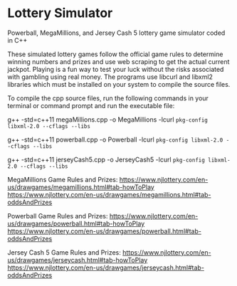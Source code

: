 # Lottery Simulator
 Powerball, MegaMillions, and Jersey Cash 5 lottery game simulator coded in C++

These simulated lottery games follow the official game rules to determine winning numbers and prizes and use web scraping to get the actual current jackpot.
Playing is a fun way to test your luck without the risks associated with gambling using real money. The programs use libcurl and libxml2 libraries which must be
installed on your system to compile the source files.

To compile the cpp source files, run the following commands in your terminal or command prompt and run the executable file:

g++ -std=c++11 megaMillions.cpp -o MegaMillions -lcurl `pkg-config libxml-2.0 --cflags --libs`

g++ -std=c++11 powerball.cpp -o Powerball -lcurl `pkg-config libxml-2.0 --cflags --libs`

g++ -std=c++11 jerseyCash5.cpp -o JerseyCash5 -lcurl `pkg-config libxml-2.0 --cflags --libs`

 
MegaMillions Game Rules and Prizes:
https://www.njlottery.com/en-us/drawgames/megamillions.html#tab-howToPlay
https://www.njlottery.com/en-us/drawgames/megamillions.html#tab-oddsAndPrizes

Powerball Game Rules and Prizes:
https://www.njlottery.com/en-us/drawgames/powerball.html#tab-howToPlay
https://www.njlottery.com/en-us/drawgames/powerball.html#tab-oddsAndPrizes

Jersey Cash 5 Game Rules and Prizes:
https://www.njlottery.com/en-us/drawgames/jerseycash.html#tab-howToPlay
https://www.njlottery.com/en-us/drawgames/jerseycash.html#tab-oddsAndPrizes
